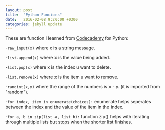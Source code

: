 ```yaml
---
layout: post
title:  "Python Funcions"
date:   2016-02-08 9:20:00 +0300
categories: jekyll update
---
```


These are function I learned from [Codecademy][code-cademy] for Python:

-```raw_input(x)``` where x is a string message.

-```list.append(x)``` where x is the value being added.

-```list.pop(x)``` where x is the index u want to delete.

-```list.remove(x)``` where x is the item u want to remove.

-```randint(x,y)``` where  the range of the numbers is x - y. (it is imported from "random").

-```for index, item in enumerate(choices):``` enumerate helps seperates between the index and the value of the item in the index.

-```for a, b in zip(list_a, list_b):``` function zip() helps with iterating through multiple lists but stops when the shorter list finishes.

[code-cademy]: https://www.codecademy.com
